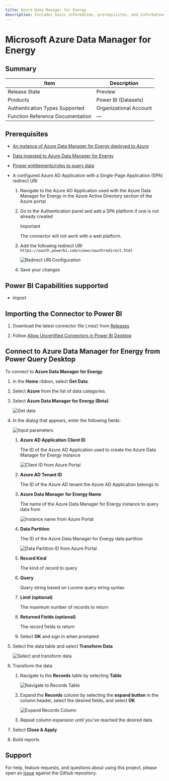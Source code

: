 ```yaml
---
title: Azure Data Manager for Energy
description: Includes basic information, prerequisites, and information on how to connect to Azure Data Manager for Energy.
---
```


# Microsoft Azure Data Manager for Energy

## Summary

| Item | Description |
| ---- | ----------- |
| Release State | Preview |
| Products | Power BI (Datasets) |
| Authentication Types Supported | Organizational Account |
| Function Reference Documentation | &mdash; |

## Prerequisites

* [An instance of Azure Data Manager for Energy deployed to Azure](https://learn.microsoft.com/azure/energy-data-services/quickstart-create-microsoft-energy-data-services-instance)
* [Data ingested to Azure Data Manager for Energy](https://learn.microsoft.com/azure/energy-data-services/tutorial-manifest-ingestion)
* [Proper entitlements/roles to query data](https://community.opengroup.org/osdu/platform/system/search-service/-/blob/release/0.15/docs/tutorial/SearchService.md#search-api-access)

* A configured Azure AD Application with a Single-Page Application (SPA) redirect URI

    1. Navigate to the Azure AD Application used with the Azure Data Manager for Energy in the Azure Active Directory section of the Azure portal

    2. Go to the Authentication panel and add a SPA platform if one is not already created

        > [!IMPORTANT]
        > The connector will not work with a web platform.

    3. Add the following redirect URI `https://oauth.powerbi.com/views/oauthredirect.html`

        ![Redirect URI Configuration](./media/ad-app-redirect-uri-configuration.png)

    4. Save your changes


## Power BI Capabilities supported

* Import

## Importing the Connector to Power BI

1. Download the latest connector file (.mez) from [Releases](https://github.com/microsoft/azure-data-manager-for-energy-power-bi-connector/releases)

2. Follow [Allow Uncertified Connectors in Power BI Desktop](https://learn.microsoft.com/power-bi/connect-data/desktop-connector-extensibility#custom-connectors)

## Connect to Azure Data Manager for Energy from Power Query Desktop

To connect to **Azure Data Manager for Energy**

1. In the **Home** ribbon, select **Get Data**.

2. Select **Azure** from the list of data categories.

3. Select **Azure Data Manager for Energy (Beta)**.

    ![Get data](./media/get-data.png)

4. In the dialog that appears, enter the following fields:

    ![Input parameters](./media/parameters.png)

    1. **Azure AD Application Client ID**

        The ID of the Azure AD Application used to create the Azure Data Manager for Energy instance

        ![Client ID from Azure Portal](./media/config-app-id.png)

    2. **Azure AD Tenant ID**

        The ID of the Azure AD tenant the Azure AD Application belongs to

    3. **Azure Data Manager for Energy Name**

        The name of the Azure Data Manager for Energy instance to query data from

        ![Instance name from Azure Portal](./media/config-app-name.png)

    4. **Data Partition**

        The ID of the Azure Data Manager for Energy data partition

        ![Data Partition ID from Azure Portal](./media/config-data-partition.png)

    5. **Record Kind**

        The kind of record to query

    6. **Query**

        Query string based on Lucene query string syntax

    7. **Limit (optional)**

        The maximum number of records to return

    8. **Returned Fields (optional)**

        The record fields to return

    9. Select **OK** and sign in when prompted

5. Select the data table and select **Transform Data**

    ![Select and transform data](./media/load-data.png)

6. Transform the data

    1. Navigate to the **Records** table by selecting **Table**

        ![Navigate to Records Table](./media/transform-table.png)

    2. Expand the **Records** column by selecting the **expand button** in the column header, select the desired fields, and select **OK**

        ![Expand Records Column](./media/transform-records-column.png)

    3. Repeat column expansion until you've reached the desired data

7. Select **Close & Apply**

8. Build reports

## Support

For help, feature requests, and questions about using this project, please open an [issue](https://github.com/microsoft/Energy-Data-Services-Power-BI-Connector/issues/new) against the Github repository.